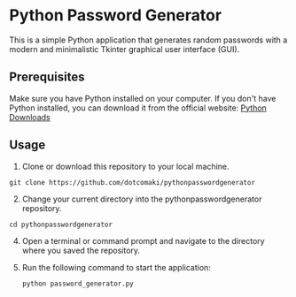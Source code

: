 # Python Password Generator

This is a simple Python application that generates random passwords with a modern and minimalistic Tkinter graphical user interface (GUI).

## Prerequisites

Make sure you have Python installed on your computer. If you don't have Python installed, you can download it from the official website: [Python Downloads](https://www.python.org/downloads/)

## Usage

1. Clone or download this repository to your local machine.
```
git clone https://github.com/dotcomaki/pythonpasswordgenerator
```
2. Change your current directory into the pythonpasswordgenerator repository.
```
cd pythonpasswordgenerator
```

4. Open a terminal or command prompt and navigate to the directory where you saved the repository.

5. Run the following command to start the application:

   ```
   python password_generator.py

